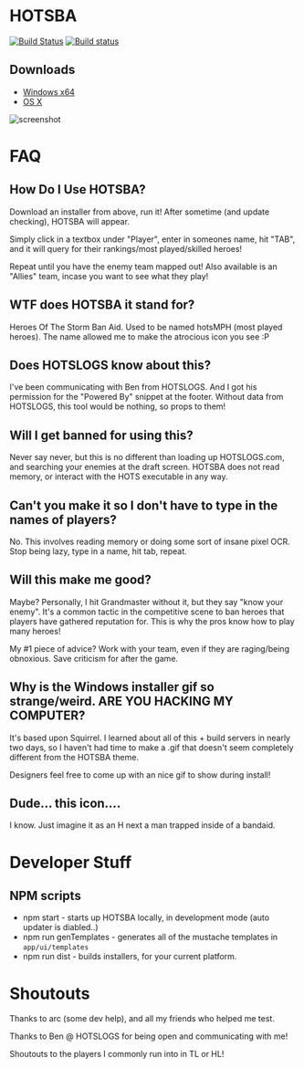 # HOTSBA
[![Build Status](https://travis-ci.org/zerkz/HOTSBA.svg?branch=master)](https://travis-ci.org/zerkz/HOTSBA)
[![Build status](https://ci.appveyor.com/api/projects/status/qyvtkswriw4x0uyo?svg=true)](https://ci.appveyor.com/project/zerkz/hotsba)

## Downloads
* [Windows x64](https://goo.gl/WVWLUi)
* [OS X](https://goo.gl/XB5SYt)

![screenshot](https://drive.google.com/uc?export=download&id=0BwufwJ0RwTiccUtZNWdPQWN0dFk)

# FAQ

## How Do I Use HOTSBA?
Download an installer from above, run it! After sometime (and update checking), HOTSBA will appear.

Simply click in a textbox under "Player", enter in someones name, hit "TAB", and it will query for their rankings/most played/skilled heroes!

Repeat until you have the enemy team mapped out! Also available is an "Allies" team, incase you want to see what they play!

## WTF does HOTSBA it stand for?
Heroes Of The Storm Ban Aid. Used to be named hotsMPH (most played heroes). The name allowed me
to make the atrocious icon you see :P

## Does HOTSLOGS know about this?
I've been communicating with Ben from HOTSLOGS. And I got his permission for the "Powered By" snippet at the footer. Without data from HOTSLOGS, this tool would be nothing, so props to them!

## Will I get banned for using this?
Never say never, but this is no different than loading up HOTSLOGS.com, and searching your enemies at the draft screen. HOTSBA does not read memory, or interact with the HOTS executable in any way.

## Can't you make it so I don't have to type in the names of players?
No. This involves reading memory or doing some sort of insane pixel OCR. Stop being lazy,
type in a name, hit tab, repeat.

## Will this make me good?
Maybe? Personally, I hit Grandmaster without it, but they say "know your enemy".
It's a common tactic in the competitive scene to ban heroes that players have gathered
reputation for. This is why the pros know how to play many heroes!

My #1 piece of advice? Work with your team, even if they are raging/being obnoxious. Save criticism for after the game.

## Why is the Windows installer gif so strange/weird. ARE YOU HACKING MY COMPUTER?
It's based upon Squirrel. I learned about all of this + build servers in nearly two days,
so I haven't had time to make a .gif that doesn't seem completely different from the HOTSBA theme.

Designers feel free to come up with an nice gif to show during install!

## Dude... this icon....
I know. Just imagine it as an H next a man trapped inside of a bandaid.

# Developer Stuff

## NPM scripts
* npm start - starts up HOTSBA locally, in development mode (auto updater is diabled..)
* npm run genTemplates - generates all of the mustache templates in `app/ui/templates`
* npm run dist - builds installers, for your current platform.

# Shoutouts
Thanks to arc (some dev help), and all my friends who helped me test.

Thanks to Ben @ HOTSLOGS for being open and communicating with me!

Shoutouts to the players I commonly run into in TL or HL!
